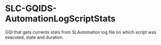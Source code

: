# SLC-GQIDS-AutomationLogScriptStats
GQI that gets currents stats from SLAutomation log file on which script was executed, state and duration. 
